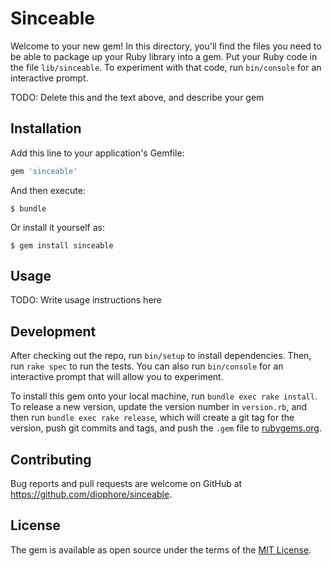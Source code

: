 # Sinceable

Welcome to your new gem! In this directory, you'll find the files you need to be able to package up your Ruby library into a gem. Put your Ruby code in the file `lib/sinceable`. To experiment with that code, run `bin/console` for an interactive prompt.

TODO: Delete this and the text above, and describe your gem

## Installation

Add this line to your application's Gemfile:

```ruby
gem 'sinceable'
```

And then execute:

    $ bundle

Or install it yourself as:

    $ gem install sinceable

## Usage

TODO: Write usage instructions here

## Development

After checking out the repo, run `bin/setup` to install dependencies. Then, run `rake spec` to run the tests. You can also run `bin/console` for an interactive prompt that will allow you to experiment.

To install this gem onto your local machine, run `bundle exec rake install`. To release a new version, update the version number in `version.rb`, and then run `bundle exec rake release`, which will create a git tag for the version, push git commits and tags, and push the `.gem` file to [rubygems.org](https://rubygems.org).

## Contributing

Bug reports and pull requests are welcome on GitHub at https://github.com/diophore/sinceable.

## License

The gem is available as open source under the terms of the [MIT License](https://opensource.org/licenses/MIT).
